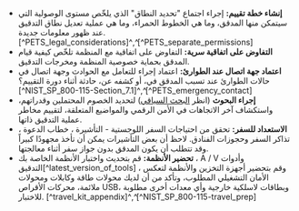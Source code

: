 
* **إنشاء خطة تقييم:** إجراء اجتماع "تحديد النطاق" الذي يلخّص مستوى الوصولية التي سيتمكن منها المدقق، وما هي الخطوط الحمراء، وما هي عملية تعديل نطاق التدقيق عند ظهور معلومات جديدة. [^PETS_legal_considerations]^,^[^PETS_separate_permissions]
* **التفاوض على اتفاقية سرية:** التفاوض على اتفاقية مع المنظمة تلخّص كيفية قيام المدقق بحماية خصوصية المنظمة ومخرجات التدقيق.
* **اعتماد جهة اتصال عند الطوارئ:** اعتماد إجراء للتعامل مع الحوادث وجهة اتصال في حالات الطوارئ عند تسبب المدقق في، أو كشفه عن، حادثة أثناء دورة التقييم؟                                                                                  [^NIST_SP_800-115-Section_7.1]^,^[^PETS_emergency_contact]
* **إجراء البحوث** (انظر [البحث السياقي](#context-research)) لتحديد الخصوم المحتملين وقدراتهم، واستكشاف آخر الاتجاهات في الأمن الرقمي والمواضيع المتعلقة، لتقييم مخاطر عملية التدقيق ذاتها.
* **الاستعداد للسفر:** تحقق من احتياجات السفر اللوجستية - التأشيرة ، خطاب الدعوة ، تذاكر السفر وحجوزات الفنادق. لاحظ أن بعض التأشيرات يمكن أن تأخذ مجهودًا كبيراً وقد تتطلب أن يكون المدقق بدون جواز سفر أثناء معالجتها.
* **تحضير الأنظمة:** قم بتحديث واختبار الأنظمة الخاصة بك ، A / V وأدوات التدقيق[^latest_version_of_tools] ، وقم بتحضير أجهزة التخزين والأنظمة لتعكس الأمان التشغيلي المطلوب، وتأكد من أن لديك محولات طاقة وكابلات ومحولات ملائمة، محركات الأقراص USB، وبطاقات لاسلكية خارجية وأي معدات أخرى مطلوبة للاختبار. [^travel_kit_appendix]^,^[^NIST_SP_800-115-travel_prep]
